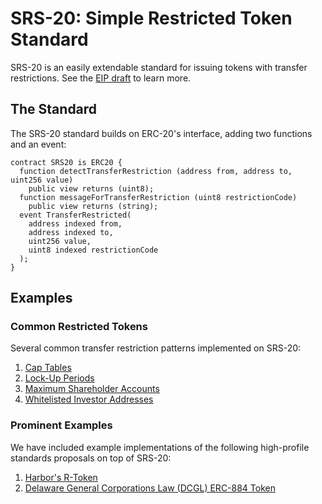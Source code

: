 # SRS-20: Simple Restricted Token Standard

SRS-20 is an easily extendable standard for issuing tokens with transfer restrictions. See the [EIP draft](https://github.com/tokensoft/simple-restricted-token-standard/blob/master/eip-draft_simple_restr_token.md) to learn more.

## The Standard

The SRS-20 standard builds on ERC-20's interface, adding two functions and an event:
```solidity
contract SRS20 is ERC20 {
  function detectTransferRestriction (address from, address to, uint256 value)
    public view returns (uint8);
  function messageForTransferRestriction (uint8 restrictionCode)
    public view returns (string);
  event TransferRestricted(
    address indexed from,
    address indexed to,
    uint256 value,
    uint8 indexed restrictionCode
  );
}
```

## Examples

### Common Restricted Tokens

Several common transfer restriction patterns implemented on SRS-20:

1.  [Cap Tables](#)
2.  [Lock-Up Periods](#)
3.  [Maximum Shareholder Accounts](#)
4.  [Whitelisted Investor Addresses](#)

### Prominent Examples

We have included example implementations of the following high-profile standards proposals on top of SRS-20:

1.  [Harbor's R-Token](#)
2.  [Delaware General Corporations Law (DCGL) ERC-884 Token](#)

